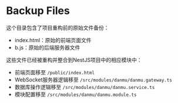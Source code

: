 # Backup Files

这个目录包含了项目重构前的原始文件备份：

- index.html：原始的前端页面文件
- b.js：原始的后端服务器文件

这些文件已经被重构并整合到NestJS项目中的相应模块中：

- 前端页面移至 `/public/index.html`
- WebSocket服务器逻辑移至 `/src/modules/danmu/danmu.gateway.ts`
- 数据库操作逻辑移至 `/src/modules/danmu/danmu.service.ts`
- 模块配置移至 `/src/modules/danmu/danmu.module.ts`